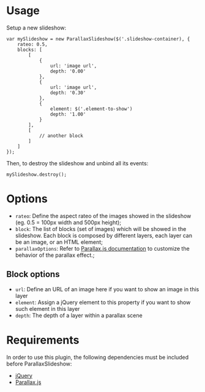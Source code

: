 # Usage

Setup a new slideshow:

    var mySlideshow = new ParallaxSlideshow($('.slideshow-container), {
        rateo: 0.5,
        blocks: [
            [
                {
                    url: 'image url',
                    depth: '0.00'
                },
                {
                    url: 'image url',
                    depth: '0.30'
                },
                {
                    element: $('.element-to-show')
                    depth: '1.00'
                }
            ],
            [
                // another block
            ]
        ]
    });

Then, to destroy the slideshow and unbind all its events:

    mySlideshow.destroy();

# Options

- `rateo`: Define the aspect rateo of the images showed in the slideshow (eg. 0.5 = 100px width and 500px height);
- `block`: The list of blocks (set of images) which will be showed in the slideshow. Each block is composed by different
  layers, each layer can be an image, or an HTML element;
- `parallaxOptions`: Refer to [Parallax.js documentation](https://github.com/wagerfield) to customize the behavior of
  the parallax effect.;

## Block options

- `url`: Define an URL of an image here if you want to show an image in this layer
- `element`: Assign a jQuery element to this property if you want to show such element in this layer
- `depth`: The depth of a layer within a parallax scene

# Requirements

In order to use this plugin, the following dependencies must be included before ParallaxSlideshow:

- [jQuery](https://jquery.com)
- [Parallax.js]((https://github.com/wagerfield))
